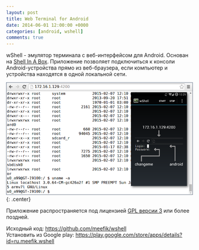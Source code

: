 ```yaml
---
layout: post
title: Web Terminal for Android
date: 2014-06-01 12:00:00 +0000
categories: [android, wshell]
comments: true
---
```


wShell - эмулятор терминала с веб-интерфейсом для Android. Основан на [Shell In A Box](http://code.google.com/p/shellinabox/). Приложение позволяет подключиться к консоли Android-устройства прямо из веб-браузера, если компьютер и устройства находятся в одной локальной сети.

![wshell](/assets/images/wshell.png "wShell в веб-браузере"){: .center}

<!--more-->

Приложение распространяется под лицензией [GPL версии 3](http://www.gnu.org/licenses/) или более поздней.

Исходный код: <https://github.com/meefik/wshell>
<br>
Установить из Google play: <https://play.google.com/store/apps/details?id=ru.meefik.wshell>

